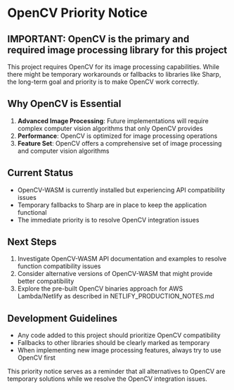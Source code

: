 # OpenCV Priority Notice

## IMPORTANT: OpenCV is the primary and required image processing library for this project

This project requires OpenCV for its image processing capabilities. While there might be temporary workarounds or fallbacks to libraries like Sharp, the long-term goal and priority is to make OpenCV work correctly.

## Why OpenCV is Essential

1. **Advanced Image Processing**: Future implementations will require complex computer vision algorithms that only OpenCV provides
2. **Performance**: OpenCV is optimized for image processing operations 
3. **Feature Set**: OpenCV offers a comprehensive set of image processing and computer vision algorithms

## Current Status

- OpenCV-WASM is currently installed but experiencing API compatibility issues
- Temporary fallbacks to Sharp are in place to keep the application functional
- The immediate priority is to resolve OpenCV integration issues

## Next Steps

1. Investigate OpenCV-WASM API documentation and examples to resolve function compatibility issues
2. Consider alternative versions of OpenCV-WASM that might provide better compatibility
3. Explore the pre-built OpenCV binaries approach for AWS Lambda/Netlify as described in NETLIFY_PRODUCTION_NOTES.md

## Development Guidelines

- Any code added to this project should prioritize OpenCV compatibility
- Fallbacks to other libraries should be clearly marked as temporary
- When implementing new image processing features, always try to use OpenCV first

This priority notice serves as a reminder that all alternatives to OpenCV are temporary solutions while we resolve the OpenCV integration issues.
